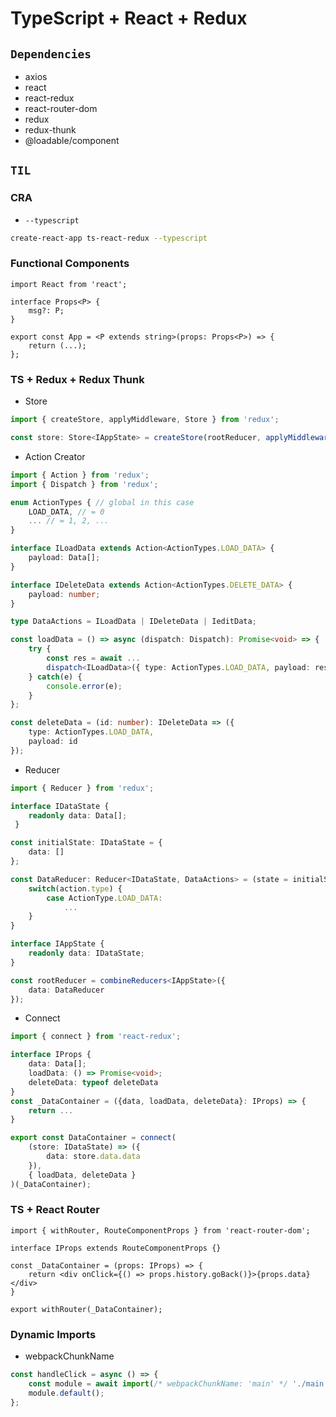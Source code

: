 # TypeScript + React + Redux

## `Dependencies`

-   axios
-   react
-   react-redux
-   react-router-dom
-   redux
-   redux-thunk
-   @loadable/component

## `TIL`

### CRA

-   `--typescript`

```bash
create-react-app ts-react-redux --typescript
```

### Functional Components

```tsx
import React from 'react';

interface Props<P> {
    msg?: P;
}

export const App = <P extends string>(props: Props<P>) => {
    return (...);
};
```

### TS + Redux + Redux Thunk

-   Store

```typescript
import { createStore, applyMiddleware, Store } from 'redux';

const store: Store<IAppState> = createStore(rootReducer, applyMiddleware(thunk));
```

-   Action Creator

```typescript
import { Action } from 'redux';
import { Dispatch } from 'redux';

enum ActionTypes { // global in this case
    LOAD_DATA, // = 0
    ... // = 1, 2, ...
}

interface ILoadData extends Action<ActionTypes.LOAD_DATA> {
    payload: Data[];
}

interface IDeleteData extends Action<ActionTypes.DELETE_DATA> {
    payload: number;
}

type DataActions = ILoadData | IDeleteData | IeditData;

const loadData = () => async (dispatch: Dispatch): Promise<void> => {
    try {
        const res = await ...
        dispatch<ILoadData>({ type: ActionTypes.LOAD_DATA, payload: res.data });
    } catch(e) {
        console.error(e);
    }
};

const deleteData = (id: number): IDeleteData => ({
    type: ActionTypes.LOAD_DATA,
    payload: id
});
```

-   Reducer

```typescript
import { Reducer } from 'redux';

interface IDataState {
    readonly data: Data[];
 }

const initialState: IDataState = {
    data: []
};

const DataReducer: Reducer<IDataState, DataActions> = (state = initialState, action) => {
    switch(action.type) {
        case ActionType.LOAD_DATA:
            ...
    }
}

interface IAppState {
    readonly data: IDataState;
}

const rootReducer = combineReducers<IAppState>({
    data: DataReducer
});
```

-   Connect

```typescript
import { connect } from 'react-redux';

interface IProps {
    data: Data[];
    loadData: () => Promise<void>;
    deleteData: typeof deleteData
}
const _DataContainer = ({data, loadData, deleteData}: IProps) => {
    return ...
}

export const DataContainer = connect(
    (store: IDataState) => ({
        data: store.data.data
    }),
    { loadData, deleteData }
)(_DataContainer);
```

### TS + React Router

```tsx
import { withRouter, RouteComponentProps } from 'react-router-dom';

interface IProps extends RouteComponentProps {}

const _DataContainer = (props: IProps) => {
    return <div onClick={() => props.history.goBack()}>{props.data}</div>
}

export withRouter(_DataContainer);
```

### Dynamic Imports

-   webpackChunkName

```javascript
const handleClick = async () => {
    const module = await import(/* webpackChunkName: 'main' */ './main'); // -> main.[hash].chunk.js
    module.default();
};
```

